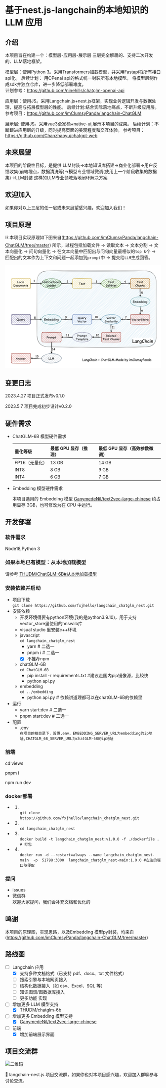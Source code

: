 # 基于nest.js-langchain的本地知识的 LLM 应用

## 介绍

本项目旨在构建一个：模型层-应用层-展示层 三层完全解耦的、支持二次开发的、LLM落地框架。

模型层：使用Python 3。采用Transformers加载模型，并采用Fastapi将所有接口api化。
后续计划：
用OPenai api的格式统一封装所有本地模型。
将模型层制作成sdk并独立仓库，进一步降低部署难度。       
计划参考：https://github.com/ninehills/chatglm-openai-api

应用层：使用JS。采用Langchain.js+nest.js框架，实现业务逻辑开发与数据处理，提高与拓展模型层的性能。
后续计划:结合实际落地痛点，不断升级应用层。
参考项目：https://github.com/imClumsyPanda/langchain-ChatGLM

展示层: 使用JS。采用vue3全家桶+native-ui,展示本项目的成果。
后续计划：不断跟进应用层的升级，同时提高页面的美观程度和交互体验。
参考项目：https://github.com/Chanzhaoyu/chatgpt-web

## 未来展望
本项目的阶段性目标，是提供 LLM封装->本地知识库搭建->商业化部署->用户反馈收集(前端埋点，数据清洗等)->模型专业领域微调(使用上一个阶段收集的数据集)->LLM封装
这样的LLM专业领域落地闭环解决方案

## 欢迎加入
如果你对以上三层的任一层或未来展望感兴趣，欢迎加入我们！


## 项目原理

⛓️ 本项目实现原理如下图来自(https://github.com/imClumsyPanda/langchain-ChatGLM/tree/master) 所示，过程包括加载文件 -> 读取文本 -> 文本分割 -> 文本向量化 -> 问句向量化 -> 在文本向量中匹配出与问句向量最相似的`top k`个 -> 匹配出的文本作为上下文和问题一起添加到`prompt`中 -> 提交给`LLM`生成回答。

![实现原理图](img/langchain+chatglm.png)

## 变更日志

2023.4.27 项目正式发布v0.1.0

2023.5.7 项目完成初步设计v0.2.0

## 硬件需求

- ChatGLM-6B 模型硬件需求
  
    | **量化等级**   | **最低 GPU 显存**（推理） | **最低 GPU 显存**（高效参数微调） |
    | -------------- | ------------------------- | --------------------------------- |
    | FP16（无量化） | 13 GB                     | 14 GB                             |
    | INT8           | 8 GB                     | 9 GB                             |
    | INT4           | 6 GB                      | 7 GB                              |

- Embedding 模型硬件需求

    本项目选用的 Embedding 模型 [GanymedeNil/text2vec-large-chinese](https://huggingface.co/GanymedeNil/text2vec-large-chinese/tree/main) 约占用显存 3GB，也可修改为在 CPU 中运行。


## 开发部署

### 软件需求

Node18,Python 3

### 如果本地已有模型：从本地加载模型

请参考 [THUDM/ChatGLM-6B#从本地加载模型](https://github.com/THUDM/ChatGLM-6B#从本地加载模型)

### 安装依赖并启动
- 项目下载\
  ```git clone https://github.com/fxjhello/langchain_chatglm_nest.git```
- 安装依赖
  - 开发环境得要有python环境(我的是python3.9.10)，用于支持vector_store里使用的hnswlib库
  - visual studio 里安装c++环境
  - javascript\
    `cd langchain_chatglm_nest`
    - yarn # 二选一
    - pnpm i # 二选一
    - [x] 不推荐npm
  - chatGLM-6B\
    `cd ChatGLM-6B`
    - pip install -r requirements.txt #建议走国内pip镜像源，比较快
    - python api.py
  - embedding\
    `cd ../embedding`
    - python api.py # 依赖讲道理都可以在chatGLM-6B的依赖里
- 运行
  - yarn start:dev # 二选一
  - pnpm start:dev # 二选一
- 配置
  - .env\
    `在项目的根目录下，设置.env，EMBEDDING_SERVER_URL为embedding的ip地址,CHATGLM_6B_SERVER_URL为chatGLM-6B的ip地址`

### 前端
cd views

pnpm i

npm run dev

### docker部署
- 1. \
  ```git clone https://github.com/fxjhello/langchain_chatglm_nest.git```
- 2. \
  ```cd langchain_chatglm_nest```
- 3. \
  ```docker build -t langchain_chatglm_nest:v1.0.0 -f ./dockerfile . # 打包```
- 4. \
  ```docker run -d --restart=always --name langchain_chatglm_nest-main  -p  51798:3000  langchain_chatglm_nest-main:1.0.0 #左边的端口随便取```
### 提问
- issues
- 微信群\
  欢迎大家提问，我们会补充文档和优化的
## 鸣谢
本项目的原理图，实现思路，以及Embedding 模型py封装，均来自(https://github.com/imClumsyPanda/langchain-ChatGLM/tree/master)

## 路线图

- [ ] Langchain 应用
  - [x] 支持多种文档格式（已支持 pdf、docx、txt 文件格式）
  - [ ] 搜索引擎与本地网页接入
  - [ ] 结构化数据接入（如 csv、Excel、SQL 等）
  - [ ] 知识图谱/图数据库接入
  - [ ] 更多功能 实现
- [ ] 增加更多 LLM 模型支持
  - [x] [THUDM/chatglm-6b](https://huggingface.co/THUDM/chatglm-6b)
- [ ] 增加更多 Embedding 模型支持
  - [x] [GanymedeNil/text2vec-large-chinese](https://huggingface.co/GanymedeNil/text2vec-large-chinese)
- [ ] 前端
  - [x] 增加前端展示界面

## 项目交流群
![二维码](img/qr_code_8.png)

🎉 langchain-nest.js 项目交流群，如果你也对本项目感兴趣，欢迎加入群聊参与讨论交流。

